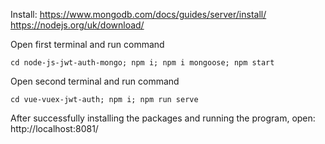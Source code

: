 Install:
https://www.mongodb.com/docs/guides/server/install/
https://nodejs.org/uk/download/


Open first terminal and run command

```
cd node-js-jwt-auth-mongo; npm i; npm i mongoose; npm start
```


Open second terminal and run command

```
cd vue-vuex-jwt-auth; npm i; npm run serve
```

After successfully installing the packages and running the program, open:
http://localhost:8081/